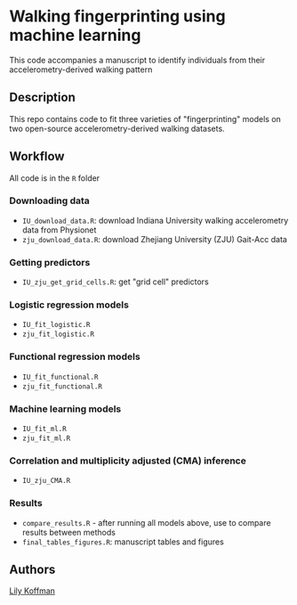 # Walking fingerprinting using machine learning 

This code accompanies a manuscript to identify individuals from their accelerometry-derived walking pattern

## Description

This repo contains code to fit three varieties of "fingerprinting" models on two open-source accelerometry-derived walking datasets. 

## Workflow


All code is in the `R` folder

### Downloading data

* `IU_download_data.R`: download Indiana University walking accelerometry data from Physionet
* `zju_download_data.R`: download Zhejiang University (ZJU) Gait-Acc data

### Getting predictors 
* `IU_zju_get_grid_cells.R`: get "grid cell" predictors 

### Logistic regression models 
* `IU_fit_logistic.R`
* `zju_fit_logistic.R`

### Functional regression models 
* `IU_fit_functional.R`
* `zju_fit_functional.R`

### Machine learning models 
* `IU_fit_ml.R`
* `zju_fit_ml.R`

### Correlation and multiplicity adjusted (CMA) inference
* `IU_zju_CMA.R`

### Results
* `compare_results.R` - after running all models above, use to compare results between methods
* `final_tables_figures.R`: manuscript tables and figures



## Authors

<a href="mailto:lkoffma2@jh.edu"> Lily Koffman </a>
